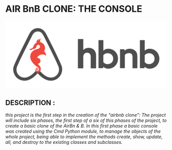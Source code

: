# AIR BnB CLONE: THE CONSOLE
![logo de mi proyecto](images/hbnb_logo.png)

## DESCRIPTION :

*this project is the first step in the creation of the "airbnb clone":
The project will include six phases, the first step of a six of this
phases of the project, to create a basic clone of the AirBn & B.
In this first phase a basic console was created using the Cmd Python module,
to manage the objects of the whole project,
being able to implement the methods create, show, update, all,
and destroy to the existing classes and subclasses.*
